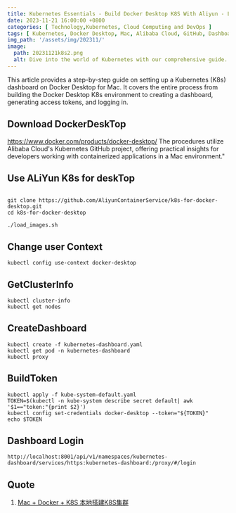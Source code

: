 ```yaml
---
title: Kubernetes Essentials - Build Docker Desktop K8S With Aliyun - Lesson 02
date: 2023-11-21 16:00:00 +0800
categories: [ Technology,Kubernetes, Cloud Computing and DevOps ]
tags: [ Kubernetes, Docker Desktop, Mac, Alibaba Cloud, GitHub, Dashboard, Token Generation, Cloud Computing, Containerization, DevOps ]
img_path: '/assets/img/202311/'
image:
  path: 20231121k8s2.png
  alt: Dive into the world of Kubernetes with our comprehensive guide.
---
```


This article provides a step-by-step guide on setting up a Kubernetes (K8s) dashboard on Docker Desktop for Mac. It covers the entire process from building the Docker Desktop K8s environment to creating a dashboard, generating access tokens, and logging in.

## Download DockerDeskTop

https://www.docker.com/products/docker-desktop/
The procedures utilize Alibaba Cloud's Kubernetes GitHub project, offering practical insights for developers working with containerized applications in a Mac environment."


## Use ALiYun K8s for deskTop

```shell

git clone https://github.com/AliyunContainerService/k8s-for-docker-desktop.git
cd k8s-for-docker-desktop
 
./load_images.sh

```


## Change user Context

```shell
kubectl config use-context docker-desktop
```

## GetClusterInfo

```shell
kubectl cluster-info
kubectl get nodes
```

## CreateDashboard
```shell
kubectl create -f kubernetes-dashboard.yaml
kubectl get pod -n kubernetes-dashboard
kubectl proxy
```

## BuildToken

```shell
kubectl apply -f kube-system-default.yaml
TOKEN=$(kubectl -n kube-system describe secret default| awk '$1=="token:"{print $2}')
kubectl config set-credentials docker-desktop --token="${TOKEN}"
echo $TOKEN

```


## Dashboard Login

```shell
http://localhost:8001/api/v1/namespaces/kubernetes-dashboard/services/https:kubernetes-dashboard:/proxy/#/login

```

## Quote

1. [Mac + Docker + K8S 本地搭建K8S集群](https://juejin.cn/post/7125350745419251749)
